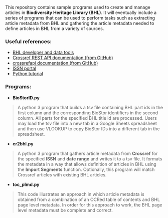 This repository contains sample programs used to create and manage articles in **Biodiversity Heritage Library (BHL)**. It will eventually include a series of programs that can be used to perform tasks such as extracting article metadata from BHL and gathering the article metadata needed to define articles in BHL from a variety of sources.  

### Useful references:
* [BHL developer and data tools](https://about.biodiversitylibrary.org/tools-and-services/developer-and-data-tools/)
* [Crossref REST API documentation (from GitHub)](https://github.com/CrossRef/rest-api-doc)
* [crossrefapi documentation (from GitHub)](https://github.com/fabiobatalha/crossrefapi)
* [ISSN portal](https://portal.issn.org/)
* [Python tutorial](https://www.python-course.eu/python3_course.php)



### Programs:

* **BioStorID.py**
>A python 3 program that builds a tsv file containing BHL part ids in the first column and the corresponding BioStor identifiers in the second column. All parts for the specified BHL title id are processed. Users may load the tsv file into  a new tab in a Google Sheets spreadsheet and then use VLOOKUP to copy BioStor IDs into a different tab in the spreadsheet.

* **cr2bhl.py**
>A python 3 program that gathers article metadata from **Crossref** for the specified **ISSN** and **date range** and writes it to a tsv file. It formats the metadata in a way that allows definition of articles in BHL using the **Import Segments** function. Optionally, this program will match Crossref articles with existing BHL articles.

* **toc_plmd.py**
>This code illustrates an approach in which article metadata is obtained from a combination of an OCRed table of contents and BHL page level metadata. In order for this approach to work, the BHL page level metadata must be complete and correct.
